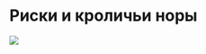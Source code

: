 # Риски и кроличьи норы

![](https://basecamp.com/assets/books/shapeup/1.4/intro_cartoon-e2d13cf3feb0ee1bd00b9977a2a91b39dc461252774ae6feac4bf7e04e76c825.png)

